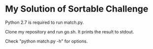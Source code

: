 # My Solution of Sortable Challenge

Python 2.7 is required to run match.py.

Clone my repository and run go.sh. It prints the result to stdout.

Check "python match.py -h" for options.
